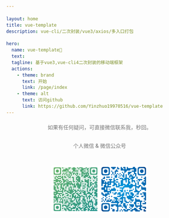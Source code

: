 ```yaml
---

layout: home
title: vue-template
description: vue-cli/二次封装/vue3/axios/多入口打包

hero:
  name: vue-template🎉
  text:
  tagline: 基于vue3,vue-cli4二次封装的移动端框架
  actions:
    - theme: brand
      text: 开始
      link: /page/index
    - theme: alt
      text: 访问github
      link: https://github.com/Yinzhuo19970516/vue-template
---
```

<div class="features">
<p align="center" style='line-height: 36px;font-weight: 500;color: #767676;'>如果有任何疑问，可直接微信联系我，秒回。</p>
<p align="center" style="line-height: 36px;font-weight: 500;color: #767676;">个人微信 & 微信公众号</p>
<p style='display:flex;justify-content: center;align-items: center;flex-wrap: wrap;padding: 20px;'>
<img alt="logo" style='display:flex;text-align:left;width:28%' src="./image/wx.png">
<img alt="logo" style='display:flex;text-align:right;width:28%' src="./image/gzh.png">
</p>
</div>


